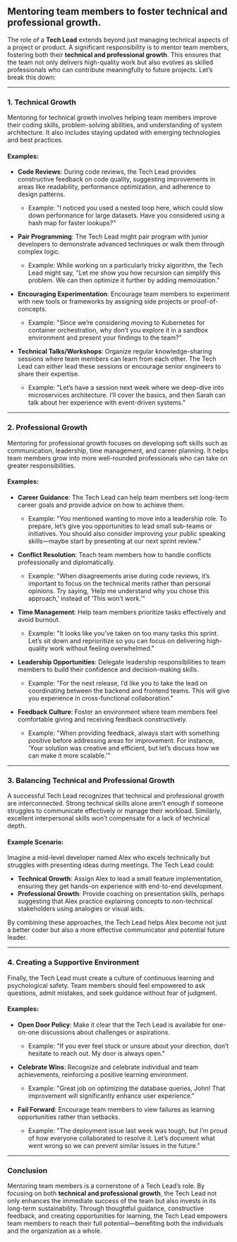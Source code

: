 ## Mentoring team members to foster technical and professional growth.

The role of a **Tech Lead** extends beyond just managing technical aspects of a project or product. A significant responsibility is to mentor team members, fostering both their **technical and professional growth**. This ensures that the team not only delivers high-quality work but also evolves as skilled professionals who can contribute meaningfully to future projects. Let’s break this down:

---

### 1. **Technical Growth**
Mentoring for technical growth involves helping team members improve their coding skills, problem-solving abilities, and understanding of system architecture. It also includes staying updated with emerging technologies and best practices.

#### Examples:
- **Code Reviews**: During code reviews, the Tech Lead provides constructive feedback on code quality, suggesting improvements in areas like readability, performance optimization, and adherence to design patterns.
    - Example: "I noticed you used a nested loop here, which could slow down performance for large datasets. Have you considered using a hash map for faster lookups?"

- **Pair Programming**: The Tech Lead might pair program with junior developers to demonstrate advanced techniques or walk them through complex logic.
    - Example: While working on a particularly tricky algorithm, the Tech Lead might say, "Let me show you how recursion can simplify this problem. We can then optimize it further by adding memoization."

- **Encouraging Experimentation**: Encourage team members to experiment with new tools or frameworks by assigning side projects or proof-of-concepts.
    - Example: "Since we’re considering moving to Kubernetes for container orchestration, why don’t you explore it in a sandbox environment and present your findings to the team?"

- **Technical Talks/Workshops**: Organize regular knowledge-sharing sessions where team members can learn from each other. The Tech Lead can either lead these sessions or encourage senior engineers to share their expertise.
    - Example: "Let’s have a session next week where we deep-dive into microservices architecture. I’ll cover the basics, and then Sarah can talk about her experience with event-driven systems."

---

### 2. **Professional Growth**
Mentoring for professional growth focuses on developing soft skills such as communication, leadership, time management, and career planning. It helps team members grow into more well-rounded professionals who can take on greater responsibilities.

#### Examples:
- **Career Guidance**: The Tech Lead can help team members set long-term career goals and provide advice on how to achieve them.
    - Example: "You mentioned wanting to move into a leadership role. To prepare, let’s give you opportunities to lead small sub-teams or initiatives. You should also consider improving your public speaking skills—maybe start by presenting at our next sprint review."

- **Conflict Resolution**: Teach team members how to handle conflicts professionally and diplomatically.
    - Example: "When disagreements arise during code reviews, it’s important to focus on the technical merits rather than personal opinions. Try saying, ‘Help me understand why you chose this approach,’ instead of ‘This won’t work.’"

- **Time Management**: Help team members prioritize tasks effectively and avoid burnout.
    - Example: "It looks like you’ve taken on too many tasks this sprint. Let’s sit down and reprioritize so you can focus on delivering high-quality work without feeling overwhelmed."

- **Leadership Opportunities**: Delegate leadership responsibilities to team members to build their confidence and decision-making skills.
    - Example: "For the next release, I’d like you to take the lead on coordinating between the backend and frontend teams. This will give you experience in cross-functional collaboration."

- **Feedback Culture**: Foster an environment where team members feel comfortable giving and receiving feedback constructively.
    - Example: "When providing feedback, always start with something positive before addressing areas for improvement. For instance, ‘Your solution was creative and efficient, but let’s discuss how we can make it more scalable.’"

---

### 3. **Balancing Technical and Professional Growth**
A successful Tech Lead recognizes that technical and professional growth are interconnected. Strong technical skills alone aren’t enough if someone struggles to communicate effectively or manage their workload. Similarly, excellent interpersonal skills won’t compensate for a lack of technical depth.

#### Example Scenario:
Imagine a mid-level developer named Alex who excels technically but struggles with presenting ideas during meetings. The Tech Lead could:
- **Technical Growth**: Assign Alex to lead a small feature implementation, ensuring they get hands-on experience with end-to-end development.
- **Professional Growth**: Provide coaching on presentation skills, perhaps suggesting that Alex practice explaining concepts to non-technical stakeholders using analogies or visual aids.

By combining these approaches, the Tech Lead helps Alex become not just a better coder but also a more effective communicator and potential future leader.

---

### 4. **Creating a Supportive Environment**
Finally, the Tech Lead must create a culture of continuous learning and psychological safety. Team members should feel empowered to ask questions, admit mistakes, and seek guidance without fear of judgment.

#### Examples:
- **Open Door Policy**: Make it clear that the Tech Lead is available for one-on-one discussions about challenges or aspirations.
    - Example: "If you ever feel stuck or unsure about your direction, don’t hesitate to reach out. My door is always open."

- **Celebrate Wins**: Recognize and celebrate individual and team achievements, reinforcing a positive learning environment.
    - Example: "Great job on optimizing the database queries, John! That improvement will significantly enhance user experience."

- **Fail Forward**: Encourage team members to view failures as learning opportunities rather than setbacks.
    - Example: "The deployment issue last week was tough, but I’m proud of how everyone collaborated to resolve it. Let’s document what went wrong so we can prevent similar issues in the future."

---

### Conclusion
Mentoring team members is a cornerstone of a Tech Lead’s role. By focusing on both **technical and professional growth**, the Tech Lead not only enhances the immediate success of the team but also invests in its long-term sustainability. Through thoughtful guidance, constructive feedback, and creating opportunities for learning, the Tech Lead empowers team members to reach their full potential—benefiting both the individuals and the organization as a whole.
